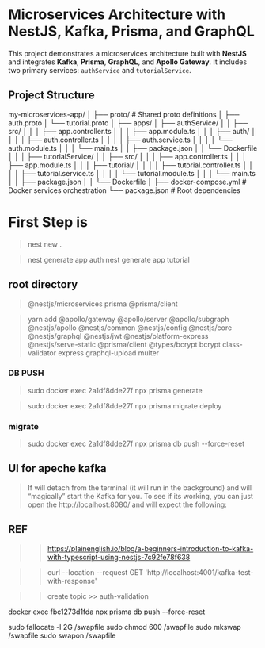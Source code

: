 # Microservices Architecture with NestJS, Kafka, Prisma, and GraphQL

This project demonstrates a microservices architecture built with **NestJS** and integrates **Kafka**, **Prisma**, **GraphQL**, and **Apollo Gateway**. It includes two primary services: `authService` and `tutorialService`.

## Project Structure

my-microservices-app/
│
├── proto/ # Shared proto definitions
│ ├── auth.proto
│ └── tutorial.proto
│
├── apps/
│ ├── authService/
│ │ ├── src/
│ │ │ ├── app.controller.ts
│ │ │ ├── app.module.ts
│ │ │ ├── auth/
│ │ │ │ ├── auth.controller.ts
│ │ │ │ ├── auth.service.ts
│ │ │ │ └── auth.module.ts
│ │ │ └── main.ts
│ │ ├── package.json
│ │ └── Dockerfile
│ │
│ ├── tutorialService/
│ │ ├── src/
│ │ │ ├── app.controller.ts
│ │ │ ├── app.module.ts
│ │ │ ├── tutorial/
│ │ │ │ ├── tutorial.controller.ts
│ │ │ │ ├── tutorial.service.ts
│ │ │ │ └── tutorial.module.ts
│ │ │ └── main.ts
│ │ ├── package.json
│ │ └── Dockerfile
│
├── docker-compose.yml # Docker services orchestration
└── package.json # Root dependencies

# First Step is

> nest new .

> nest generate app auth
> nest generate app tutorial

## root directory

> @nestjs/microservices prisma @prisma/client

> yarn add @apollo/gateway @apollo/server @apollo/subgraph @nestjs/apollo @nestjs/common @nestjs/config @nestjs/core @nestjs/graphql @nestjs/jwt @nestjs/platform-express @nestjs/serve-static @prisma/client @types/bcrypt bcrypt class-validator express graphql-upload multer

### DB PUSH

> sudo docker exec 2a1df8dde27f npx prisma generate

> sudo docker exec 2a1df8dde27f npx prisma migrate deploy

### migrate

> sudo docker exec 2a1df8dde27f npx prisma db push --force-reset

## UI for apeche kafka

> If will detach from the terminal (it will run in the background) and will “magically” start the Kafka for you. To see if its working, you can just open the http://localhost:8080/ and will expect the following:

## REF

> > https://plainenglish.io/blog/a-beginners-introduction-to-kafka-with-typescript-using-nestjs-7c92fe78f638

> > curl --location --request GET 'http://localhost:4001/kafka-test-with-response'

> > create topic >> auth-validation

docker exec fbc1273d1fda npx prisma db push --force-reset

<!-- Add SWAP MEMORY -->

sudo fallocate -l 2G /swapfile
sudo chmod 600 /swapfile
sudo mkswap /swapfile
sudo swapon /swapfile
